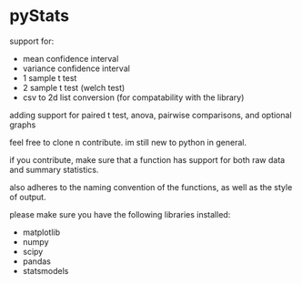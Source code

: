 # pyStats


support for:
- mean confidence interval
- variance confidence interval
- 1 sample t test
- 2 sample t test (welch test)
- csv to 2d list conversion (for compatability with the library)

adding support for paired t test, anova, pairwise comparisons, and optional graphs

feel free to clone n contribute. im still new to python in general. 

if you contribute, make sure that a function has support for both raw data and summary statistics.

also adheres to the naming convention of the functions, as well as the style of output.

please make sure you have the following libraries installed:

- matplotlib
- numpy
- scipy
- pandas
- statsmodels
